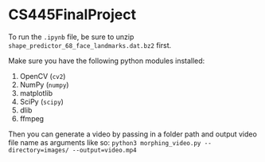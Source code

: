 # CS445FinalProject

To run the `.ipynb` file, be sure to unzip `shape_predictor_68_face_landmarks.dat.bz2` first.

Make sure you have the following python modules installed:

1. OpenCV (`cv2`)
2. NumPy (`numpy`)
3. matplotlib
4. SciPy (`scipy`)
5. dlib
6. ffmpeg

Then you can generate a video by passing in a folder path and output video file name as arguments like so:
`python3 morphing_video.py --directory=images/ --output=video.mp4`
